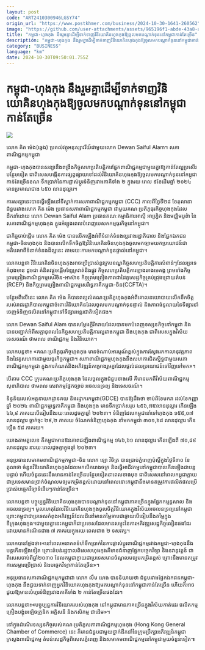 ```yaml
---
layout: post
code: "ART2410300946LGSY74"
origin_url: "https://www.postkhmer.com/business/2024-10-30-1641-260562"
image: "https://github.com/user-attachments/assets/965196f1-abde-43a8-a7c8-6dd51152d655"
title: "កម្ពុជា-ហុងកុង នឹង​រួម​គ្នា​ដើម្បី​ទាក់​ទាញ​វិនិយោគិនហុងកុងឱ្យ​ចូល​មក​បណ្តាក់​ទុននៅកម្ពុជា​កាន់តែច្រើន​​"
description: "​​កម្ពុជា-ហុងកុង នឹង​រួម​គ្នា​ដើម្បី​ទាក់​ទាញ​វិនិយោគិនហុងកុងឱ្យ​ចូល​មក​បណ្តាក់​ទុននៅកម្ពុជា​កាន់តែច្រើន​​​"
category: "BUSINESS"
language: "km"
date: 2024-10-30T09:50:01.755Z
---
```


# កម្ពុជា-ហុងកុង នឹង​រួម​គ្នា​ដើម្បី​ទាក់​ទាញ​វិនិយោគិនហុងកុងឱ្យ​ចូល​មក​បណ្តាក់​ទុននៅកម្ពុជា​កាន់តែច្រើន​​

![](https://github.com/user-attachments/assets/920d8dc3-6cb4-4a5e-b035-694e20a92bed)

លោក គិត ម៉េង(ឆ្វេង) ប្រគល់​វត្ថុ​អនុស្សាវរីយ៍​ជាមួយ​លោក Dewan Saiful Alam។ សភា​ពាណិជ្ជកម្ម​កម្ពុជា

កម្ពុជា-​ហុងកុង​ បាន​សន្យា​នឹង​ពង្រឹង​កិច្ច​សហ​ប្រតិបត្តិការ​ផ្នែក​ពាណិជ្ជកម្ម​ជាមួយ​គ្នា​ឱ្យ​កាន់​តែ​ល្អ​ប្រសើរ​បន្ថែម​ទៀត ជា​ពិសេស​បង្កើន​ការ​ផ្សព្វផ្សាយ​ទៅ​ដល់​វិនិយោគិន​ហុងកុង​ឱ្យ​ចូល​មក​បណ្តាក់​ទុន​នៅ​កម្ពុជា​កាន់​តែ​ច្រើន​ ខណៈ​ទឹក​ប្រាក់​នៃ​ការ​ផ្លាស់​ប្តូរ​ទំនិញ​រវាង​ភាគី​ទាំង ២ ក្នុង​រយៈ​ពេល​ ៩​ខែ​ដើម​ឆ្នាំ ​២០២៤ មាន​ប្រមាណ​ជាង ៤៥០ លានដុល្លារ។

ការ​សន្យា​នេះ​បាន​ធ្វើ​ឡើង​នៅ​ទីស្នាក់ការ​សភា​ពាណិជ្ជកម្ម​កម្ពុជា ​(CCC) កាល​ពី​ថ្ងៃ​ទី​២៨ ខែ​តុលា ​នា​ជំនួប​រវាង​លោក គិត ម៉េង ប្រធាន​សភា​ពាណិជ្ជកម្ម​កម្ពុជា ជាមួយ​គណៈ​ប្រតិភូ​ធុរកិច្ច​ហុងកុង​ ដែល​ដឹកនាំ​ដោយ លោក Dewan Saiful Alam ប្រធាន​គណៈ​កម្មាធិការ​អាស៊ី អាហ្វ្រិក និង​មជ្ឈិមបូព៌ា នៃ​សភា​ពាណិជ្ជកម្ម​ហុងកុង ក្នុង​អំឡុង​ពេល​បំពេញ​បេសកកម្ម​ធុរកិច្ច​នៅ​កម្ពុជា។

ជា​កិច្ច​ចាប់​ផ្តើម​ លោក គិត ម៉េង បាន​លើក​ឡើង​អំពី​ទំនាក់ទំនង​ល្អ​រវាង​រដ្ឋាភិបាល និង​ផ្នែក​ឯកជន​កម្ពុជា-​ចិនហុងកុង និង​បាន​លើក​ទឹក​ចិត្ត​ឱ្យ​វិនិយោគិន​ចិន​ហុងកុង​ចូល​មក​ច្បាម​យក​ប្រយោជន៍​ជា​អតិបរមា​ពី​ទំនាក់ទំនង​ដ៏​ល្អ​នេះ តាម​រយៈ​ការ​មក​បណ្តាក់​ទុន​ផ្ទាល់​នៅ​កម្ពុជា។

លោក​បន្ត​ថា វិនិយោគិន​ចិន​ហុងកុង​អាច​ប្រើប្រាស់​នូវ​ក្របខណ្ឌ​កិច្ច​សហប្រតិបត្តិការ​សំខាន់ៗ​ដែល​ប្រទេ​កំពុង​មាន ដូចជា គំនិតវផ្តួចផ្តើម​ខ្សែ​ក្រវាត់​និង​ផ្លូវ កិច្ច​សហប្រតិបត្តិការ​ឡាងឆាង​មេគង្គ ព្រម​ទាំង​កិច្ច​ព្រមព្រៀង​ពាណិជ្ជកម្ម​សេរី​ចិន-​អាស៊ាន កិច្ច​ព្រមព្រៀង​ភាព​ជា​ដៃគូ​សេដ្ឋកិច្ច​គ្រប់ជ្រុង​ជ្រោយ​តំបន់ ​(RCEP) និង​កិច្ច​ព្រមព្រៀង​ពាណិជ្ជកម្ម​សេរី​ទ្វេភាគី​កម្ពុជា-ចិន​(CCFTA)។

បន្ថែម​ពី​លើ​នេះ លោក គិត ម៉េង ក៏​បាន​ពន្យល់​គណៈ​ប្រតិភូ​ហុងកុង​អំពី​គោល​នយោបាយ​លើក​ទឹក​ចិត្ត​របស់​រាជ​រដ្ឋាភិបាល​កម្ពុជា​ចំពោះវិ​និយោគិន​ដែល​ចូល​មក​បណ្តាក់​ទុន​ផ្ទាល់ និង​ភាព​ធំទូលាយ​នៃ​ទីផ្សារ​នាំ​ចេញ​ទំនិញ​ផលិត​នៅ​កម្ពុជា​ទៅ​ទីផ្សារ​អន្តរ​ជាតិ​ទៀតផង។

លោក Dewan Saiful Alam បាន​សម្តែង​ក្តីរីករាយ​ដែល​បាន​មក​បំពេញ​ទស្សនកិច្ច​នៅ​កម្ពុជា និង​បាន​បញ្ជាក់​អំពី​សក្តានុពល​នៃ​កិច្ច​សហ​ប្រតិបត្តិការ​ល្អ​រវាង​កម្ពុជា និង​ហុងកុង ជា​ពិសេស​ក្នុង​វិស័យ​ទេសចរណ៍ ថាមពល ពាណិជ្ជកម្ម និង​វិនិយោគ។

លោក​បន្ត​ថា៖​ «​គណៈ​ប្រតិភូ​ធុរកិច្ច​ហុងកុង មាន​ចំណាប់​អារម្មណ៍​ខ្ពស់​ក្នុង​ការ​ស្វែង​រក​កាលានុវត្តភាព និង​ដៃគូ​សហការ​ជាមួយ​ធុរកិច្ច​កម្ពុជា។ សភា​ពាណិជ្ជកម្ម​ហុងកុង​នឹង​សហការ​ជិត​ស្និទ្ធ​ជាមួយ​សភា​ពាណិជ្ជកម្ម​កម្ពុជា ក្នុង​ការ​កំណត់​ និង​អភិវឌ្ឍន៍​គម្រោង​រួមគ្នា​ដែល​ផ្តល់​ផល​ប្រយោជន៍​ទៅវិញ​ទៅមក»។

បើ​តាម CCC ក្រុម​គណៈ​ប្រតិភូ​ហុងកុង ដែល​ចូល​ក្នុង​ជំនួប​ខាង​លើ គឺ​មាន​មក​ពី​វិស័យ​ពាណិជ្ជកម្ម សុខាភិបាល ថាមពល សេវាកម្ម​ផ្នែក​ច្បាប់ អចលនទ្រព្យ និង​ទេសចរណ៍។​

ទិន្នន័យ​របស់​អគ្គ​នាយកដ្ឋាន​គយ និង​រដ្ឋាករ​កម្ពុជា​(GDCE) បាន​ឱ្យ​ដឹង​ថា ចាប់​ពី​ខែ​មករា ដល់​ខែ​កញ្ញា ឆ្នាំ ២០២៤ ពាណិជ្ជកម្ម​ទ្វេភាគី​កម្ពុជា និង​ហុងកុង មាន​ទឹក​ប្រាក់​សរុប ៤៥៦,៧៥​ លាន​ដុល្លារ កើន​ឡើង​ ៤៦,៩ ភាគរយ​បើ​ធៀប​នឹង​រយៈពេល​ដូចគ្នា​ឆ្នាំ​ ២០២៣។ ទំនិញ​ដែល​កម្ពុជា​នាំ​ទៅ​ហុងកុង ១៥៥,០៧ លាន​ដុល្លារ ធ្លាក់ចុះ ២៩,២​ ភាគរយ ចំណែក​ទំនិញ​ហុងកុង នាំ​មក​កម្ពុជា ៣០១,៦៨ លានដុល្លារ កើន​ឡើង ៥៨ ភាគរយ។

យោង​តាម​តួលេខ គឺ​កម្ពុជា​មាន​ឱនភាព​ជញ្ជីង​ពាណិជ្ជកម្ម​ ១៤៦,៦១ លាន​ដុល្លារ កើន​ឡើង​ពី​ ៧០,៨៩ លាន​ដុល្លារ នា​រយៈ​ពេល​ដូចគ្នា​ក្នុង​ឆ្នាំ ២០២៣។

អនុ​ប្រធាន​សមាគម​ពាណិជ្ជកម្ម​កម្ពុជា-ចិន លោក ឡោ វិចិត្រ បាន​ប្រាប់​ភ្នំពេញប៉ុស្តិ៍​ក្នុង​ថ្ងៃ​ទី៣០ ខែ​តុលា​ថា ចំនួន​វិនិយោគិន​ហុងកុង​ដែល​មក​បើក​រោងចក្រ និង​ធ្វើ​អាជីវកម្ម​នៅ​កម្ពុជា​បាន​កើន​ឡើង​ជា​បន្ត​បន្ទាប់ ហើយ​ចំនួននេះ​នឹង​មាន​កាន់តែ​ច្រើន​បន្ថែម​ទៀត​នា​ពេលខាងមុខ ជា​ពិសេស​នៅ​ពេល​កម្ពុជា​ក្លាយ​ជា​ប្រទេស​មាន​ប្រាក់​ចំណូល​មធ្យម​កម្រិត​ខ្ពស់​ ដោយ​នៅ​ពេល​នោះ​កម្ពុជា​នឹង​មាន​តម្រូវ​ការ​ផលិតផល​ប្រើ​ប្រាស់​បច្ចេក​វិទ្យា​ទំនើបៗ​កាន់​តែ​ច្រើន។

លោក​បន្ត​ថា បច្ចុប្បន្ន​វិនិយោគិនហុងកុងបាន​បណ្តាក់ទុន​នៅ​កម្ពុជា​ភាគ​ច្រើន​ក្នុង​ផ្នែក​កម្មន្តសាល និង​អចលនទ្រព្យ។ មូល​ហេតុដែល​វិនិយោគិន​ហុងកុង​ចូល​ចិត្ត​វិនិយោគ​ក្នុង​វិស័យ​អចលនទ្រព្យ​នៅ​កម្ពុជា ព្រោះ​កម្ពុជា​ជា​ប្រទេស​កំពុង​អភិវឌ្ឍន៍​ដែល​​ដីនៅ​មាន​តម្លៃ​ទាប​ជា​ឆ្ងាយ​បើ​ធៀប​នឹង​តម្លៃ​ក្នុង​ទីក្រុងហុងកុង។​ ជាមួយ​គ្នា​នេះ​កម្ពុជា​ក៏​ជា​ប្រទេស​ដែល​មាន​សម្ទុះ​នៃ​ការ​អភិវឌ្ឍ​សេដ្ឋកិច្ច​លឿន​ផងដែរ ដោយ​មាន​កំណើន​ជាង ៧ ​ភាគរយ​ក្នុង​រយៈ​ពេលជាង ២ ទសវត្ស។

លោក​បាន​ថ្លែង​ថា៖​«នៅ​ពេល​អនាគត​ទំហំទឹក​ប្រាក់​នៃ​ការ​ផ្លាស់​ប្តូរ​ពាណិជ្ជកម្ម​រវាង​កម្ពុជា-ហុងកុងនឹង​បន្ត​កើន​ឡើងទៀត ព្រោះ​តំបន់​រដ្ឋបាល​ពិសេស​ហុងកុងគឺ​មាន​ជំនាញ​​ផ្នែក​បច្ចេក​វិទ្យា​ ​និង​នវានុវត្តន៍ ​ជា​ពិសេស​ចាប់​ពី​ឆ្នាំ​២០៣០ ដែល​កម្ពុជា​ក្លាយ​ជា​ប្រទេស​មាន​ចំណូល​មធ្យម​កម្រិតខ្ពស់​ ព្រោះ​នឹងមាន​​តម្រូវ​ការ​សម្ភារ​ប្រើប្រាស់ និង​បច្ចេកវិទ្យា​កាន់​តែ​ច្រើន»។

អនុ​ប្រធាន​សភា​ពាណិជ្ជកម្ម​កម្ពុជាជា លោក លឹម ហេង បាន​និយាយ​​ថា ជំនួប​រវាង​ផ្នែក​ឯកជន​កម្ពុជា​-​ហុងកុង នឹង​ជួយ​ទាក់​ទាញ​អ្នក​វិនិយោគ​ហុងកុង​ឱ្យ​មក​បណ្តាក់​ទុន​នៅ​កម្ពុជា​កាន់​តែ​ច្រើន ហើយ​ក៏​អាច​ជួយ​ឱ្យ​មាន​លំហូរ​ទំនិញ​រវាង​ភាគី​ទាំង ២ កាន់​តែ​ច្រើន​ផង​ដែរ។

លោក​បន្ត​ថា៖​«​បច្ចុប្បន្ន​ការ​វិនិយោគ​របស់​ហុងកុង ​នៅ​កម្ពុជា​មាន​ភាគ​ច្រើន​ក្នុង​វិស័យ​កាត់ដេរ ផលិតកម្ម​គ្រឿង​បង្គុំ​អេឡិចត្រូនិក អគ្គិសនី និង​កសិកម្ម ជាដើម»។

នៅ​ក្នុង​ដំណើរ​ទស្សនកិច្ច​របស់​គណៈ​ប្រតិភូ​សភា​ពាណិជ្ជកម្ម​ហុងកុង (Hong Kong General Chamber of Commerce) ​នេះ ក៏​មាន​ជំនួប​ជា​មួយ​ថ្នាក់​ដឹក​នាំ​នៃ​ក្រុម​ប្រឹក្សា​អភិវឌ្ឍន៍​កម្ពុជា ក្រសួង​ពាណិជ្ជកម្ម តំបន់​សេដ្ឋកិច្ច​ពិសេស​ភ្នំពេញ និង​សមាគម​ពាណិជ្ជកម្ម​នៅ​កម្ពុជា​មួយ​ចំនួន​ទៀត៕